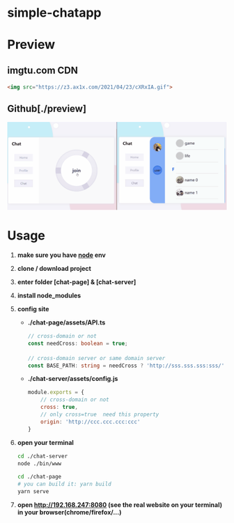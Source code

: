 # simple-chatapp



# Preview

## imgtu.com CDN

```html
<img src="https://z3.ax1x.com/2021/04/23/cXRxIA.gif">
```



## Github[./preview]

<img src="./preview/message.gif">



# Usage

  1. **make sure you have [node](https://nodejs.org) env**

  2. **clone / download project**

  3. **enter folder [chat-page] & [chat-server]**

  4. **install node_modules**

  5. **config site**

     * **./chat-page/assets/API.ts**

       ```typescript
       // cross-domain or not
       const needCross: boolean = true;
       
       // cross-domain server or same domain server
       const BASE_PATH: string = needCross ? 'http://sss.sss.sss:sss/' : '/';
       ```

     * **./chat-server/assets/config.js**

       ```js
       module.exports = {
           // cross-domain or not
           cross: true,
           // only cross=true  need this property
           origin: 'http://ccc.ccc.ccc:ccc'
       }
       ```


  6. **open your terminal**

       ```bash
       cd ./chat-server
       node ./bin/www
       ```

       ```bash
       cd ./chat-page
       # you can build it: yarn build
       yarn serve
       ```

  7. **open http://192.168.247:8080 (see the real website on your terminal) in your browser(chrome/firefox/...)**



